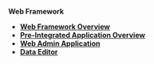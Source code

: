 <strong>Web Framework<strong>

<ul>
<li><a href="/articles/30_web_framework/01_web_framework_overview.md">Web Framework Overview</a></li>
<li><a href="/articles/30_web_framework/02_preintegrated_apps_overview.md">Pre-Integrated Application Overview</a></li>
<li><a href="/articles/30_web_framework/03_web_admin_application.md">Web Admin Application</a></li>
<li><a href="/articles/30_web_framework/04_data_editor_overview.md">Data Editor</a></li>
</ul>

